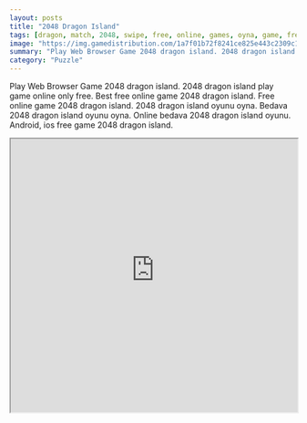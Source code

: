 ```yaml
---
layout: posts
title: "2048 Dragon Island"
tags: [dragon, match, 2048, swipe, free, online, games, oyna, game, free, games, play, play, games]
image: "https://img.gamedistribution.com/1a7f01b72f8241ce825e443c2309c1ff-1280x550.jpeg"
summary: "Play Web Browser Game 2048 dragon island. 2048 dragon island play game online only free. Best free online game 2048 dragon island. Free online game 2048 dragon island. 2048 dragon island oyunu oyna. Bedava 2048 dragon island oyunu oyna. Online bedava 2048 dragon island oyunu. Android, ios free game 2048 dragon island."
category: "Puzzle"
---
```


Play Web Browser Game 2048 dragon island. 2048 dragon island play game online only free. Best free online game 2048 dragon island. Free online game 2048 dragon island. 2048 dragon island oyunu oyna. Bedava 2048 dragon island oyunu oyna. Online bedava 2048 dragon island oyunu. Android, ios free game 2048 dragon island.

<iframe width="100%" height="480px;" src="https://html5.gamedistribution.com/1a7f01b72f8241ce825e443c2309c1ff/"></iframe>